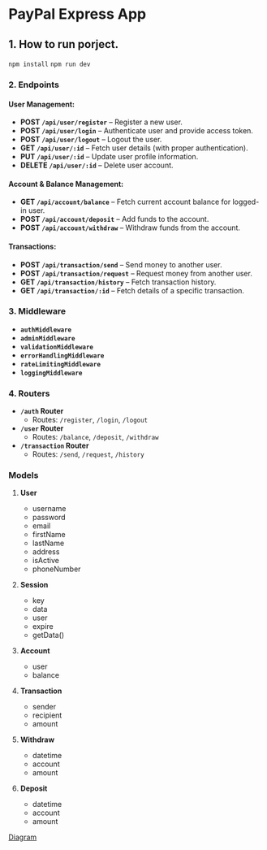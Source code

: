 # PayPal Express App

## 1. How to run porject.

`npm install`
`npm run dev`

### 2. **Endpoints**

#### **User Management:**

- **POST `/api/user/register`** – Register a new user.
- **POST `/api/user/login`** – Authenticate user and provide access token.
- **POST `/api/user/logout`** – Logout the user.
- **GET `/api/user/:id`** – Fetch user details (with proper authentication).
- **PUT `/api/user/:id`** – Update user profile information.
- **DELETE `/api/user/:id`** – Delete user account.

#### **Account & Balance Management:**

- **GET `/api/account/balance`** – Fetch current account balance for logged-in user.
- **POST `/api/account/deposit`** – Add funds to the account.
- **POST `/api/account/withdraw`** – Withdraw funds from the account.

#### **Transactions:**

- **POST `/api/transaction/send`** – Send money to another user.
- **POST `/api/transaction/request`** – Request money from another user.
- **GET `/api/transaction/history`** – Fetch transaction history.
- **GET `/api/transaction/:id`** – Fetch details of a specific transaction.

### 3. **Middleware**

- **`authMiddleware`**
- **`adminMiddleware`**
- **`validationMiddleware`**
- **`errorHandlingMiddleware`**
- **`rateLimitingMiddleware`**
- **`loggingMiddleware`**

### 4. **Routers**

- **`/auth` Router**
  - Routes: `/register`, `/login`, `/logout`
- **`/user` Router**
  - Routes: `/balance`, `/deposit`, `/withdraw`
- **`/transaction` Router**
  - Routes: `/send`, `/request`, `/history`

### Models

1. **User**

   - username
   - password
   - email
   - firstName
   - lastName
   - address
   - isActive
   - phoneNumber

2. **Session**

   - key
   - data
   - user
   - expire
   - getData()

3. **Account**

   - user
   - balance

4. **Transaction**

   - sender
   - recipient
   - amount

5. **Withdraw**

   - datetime
   - account
   - amount

6. **Deposit**

   - datetime
   - account
   - amount

[Diagram](https://dbdiagram.io/d/67010bdffb079c7ebd6cb085)
